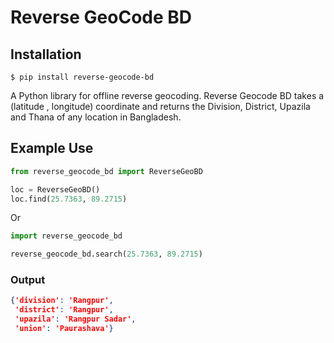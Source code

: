 # Reverse GeoCode BD

[//]: # ([![PyPI Downloads]&#40;https://static.pepy.tech/personalized-badge/reverse-geocode-bd?period=total&units=international_system&left_color=grey&right_color=blue&left_text=pypi%20downloads&#41;]&#40;https://pepy.tech/project/reverse-geocode-bd&#41;)

## Installation
```shell
$ pip install reverse-geocode-bd
```
A Python library for offline reverse geocoding. Reverse Geocode BD takes a (latitude , longitude) coordinate and returns the Division, District, Upazila and Thana of any location in Bangladesh.

##  Example Use 
```python
from reverse_geocode_bd import ReverseGeoBD

loc = ReverseGeoBD()
loc.find(25.7363, 89.2715)

```
Or

```python
import reverse_geocode_bd

reverse_geocode_bd.search(25.7363, 89.2715)

```

### Output
```json
{'division': 'Rangpur',
 'district': 'Rangpur',
 'upazila': 'Rangpur Sadar',
 'union': 'Paurashava'}
```

